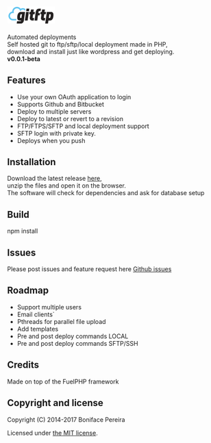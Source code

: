 ## ![Gitftp](assets/img/logo-sm-2-name.png)

Automated deployments  
Self hosted git to ftp/sftp/local deployment made in PHP,  
download and install just like wordpress and get deploying.  
**v0.0.1-beta**


## Features

* Use your own OAuth application to login
* Supports Github and Bitbucket 
* Deploy to multiple servers
* Deploy to latest or revert to a revision
* FTP/FTPS/SFTP and local deployment support
* SFTP login with private key.
* Deploys when you push

## Installation

Download the latest release [here](https://github.com/gitftp/gitftp/releases),  
unzip the files and open it on the browser.  
The software will check for dependencies and ask for database setup


## Build

npm install


## Issues

Please post issues and feature request here [Github issues](https://github.com/gitftp/gitftp/issues)

## Roadmap
* Support multiple users
* Email clients`
* Pthreads for parallel file upload
* Add templates
* Pre and post deploy commands LOCAL
* Pre and post deploy commands SFTP/SSH

## Credits
Made on top of the FuelPHP framework

## Copyright and license

Copyright (C) 2014-2017 Boniface Pereira

Licensed under [the MIT license](LICENSE).
